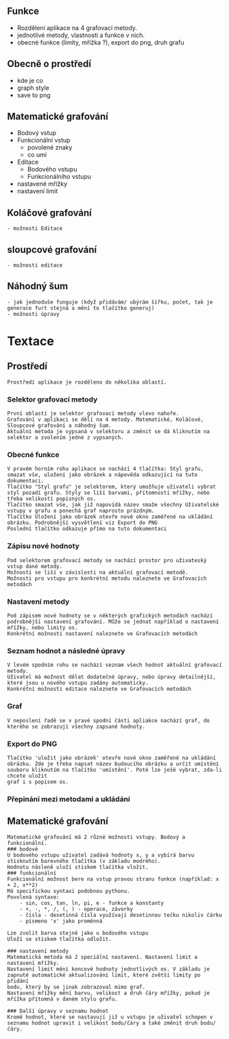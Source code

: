 ## Funkce

- Rozdělení aplikace na 4 grafovací metody.
- jednotlivé metody, vlastnosti a funkce v nich.
- obecné funkce (limity, mřížka ?), export do png, druh grafu

## Obecně o prostředí
- kde je co
- graph style
- save to png
 
## Matematické grafování
- Bodový vstup
- Funkcionální vstup
    - povolené znaky
    - co umí
- Editace 
    - Bodového vstupu
    - Funkcionálního vstupu
- nastavené mřížky
- nastavení limit

## Koláčové grafování
    - možnosti Editace

## sloupcové grafování
    - možnosti editace

## Náhodný šum
    - jak jednoduše funguje (když přidávám/ ubýrám šířku, počet, tak je generace furt stejná a mění to tlačítko generuj)
    - možnosti úpravy

# Textace

## Prostředí
    Prostředí aplikace je rozděleno do několika oblastí.
### Selektor grafovací metody  
    První oblastí je selektor grafovací metody vlevo nahoře. 
    Grafování v aplikaci se dělí na 4 metody. Matematické, Koláčové, Sloupcové grafování a náhodný šum.
    Aktuální metoda je vypsaná v selektoru a změnit se dá kliknutím na selektor a zvolením jedné z vypsaných.
    
### Obecné funkce
    V pravém horním rohu aplikace se nachází 4 tlačítka: Styl grafu, smazat vše, uložení jako obrázek a nápověda odkazující na tuto dokumentaci.
    Tlačítko "Styl grafu" je selektorem, který umožňuje uživateli vybrat styl pozadí grafu. Styly se liší barvami, přítomností mřížky, nebo třeba velikostí popisných os. 
    Tlačítko smazat vše, jak již napovídá název smaže všechny Uživatelské vstupy v grafu a ponechá graf naprosto prázdným.
    Tlačítko Uložení jako obrázek otevře nové okno zaměřené na ukládání obrázku. Podrobnější vysvětlení viz Export do PNG
    Poslední tlačítko odkazuje přímo na tuto dokumentaci

### Zápisu nové hodnoty
    Pod selektorem grafovací metody se nachází prostor pro uživateský vstup dané metody. 
    Možnosti se liší v závislosti na aktuální grafovací metodě. 
    Možnosti pro vstupu pro konkrétní metodu naleznete ve Grafovacích metodách 
### Nastavení metody
    Pod zápisem nové hodnoty se v některých grafických metodách nachází podrobnější nastavení grafování. Může se jednat například o nastavení mřížky, nebo limity os. 
    Konkrétní možnosti nastavení naleznete ve Grafovacích metodách 
### Seznam hodnot a následné úpravy
    V levém spodním rohu se nachází seznam všech hodnot aktuální grafovací metody. 
    Uživatel má možnost dělat dodatečné úpravy, nebo úpravy detailnější, které jsou u nového vstupu zadány automaticky.
    Konkrétní možnosti editace naleznete ve Grafovacích metodách 
### Graf
    V neposlení řadě se v pravé spodní části apliakce nachází graf, do kterého se zobrazují všechny zapsané hodnoty.

### Export do PNG
    Tlačítko 'uložit jako obrázek' otevře nové okno zaměřené na ukládání obrázku. Zde je třeba napsat název budoucího obrázku a určit umístění souboru kliknutím na tlačítko 'umístění'. Poté lze ješě vybrat, zda-li chcete uložit 
    graf i s popisem os.

### Přepinání mezi metodami a ukládání

## Matematické grafování 
    Matematické grafování má 2 různé možnosti vstupy. Bodový a funkcionální. 
    ### bodové
    U bodového vstupu uživatel zadává hodnoty x, y a vybírá barvu stisknutím barevného tlačítka (v základu modrého).
    Hodnotu násleně uloží stiskem tlačítka vložit.
    ### funkcionální
    Funkcionální možnost bere na vstup pravou stranu funkce (například: x + 2, x**2)
    Má specifickou syntaxi podobnou pythonu.
    Povolená syntaxe: 
        - sin, cos, tan, ln, pi, e - funkce a konstanty
        - +, -, *, /, (, ) - operace, závorky
        - čísla - desetinná čísla využívají desetinnou tečku nikoliv čárku
        - písmeno 'x' jako proměnná

    Lze zvolit barva stejně jako u bodového vstupu 
    Uloží se stiskem tlačítka odložit.

    ### nastavení metody 
    Matematická metoda má 2 speciální nastavení. Nastavení limit a nastavení mřížky. 
    Nastavení limit mění koncové hodnoty jednotlivých os. V základu je zapnuté automatické aktualizování limit, které zvětší limity po přidání 
    bodu, který by se jinak zobrazoval mimo graf. 
    Nastavení mřížky mění barvu, velikost a druh čáry mřížky, pokud je mřížka přítomná v daném stylu grafu. 

    ### Další úpravy v seznamu hodnot 
    Kromě hodnot, které se nastavují již u vstupu je uživatel schopen v seznamu hodnot upravit i velikost bodu/čáry a také změnit druh bodu/čáry.